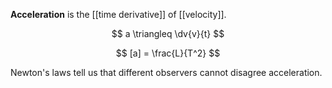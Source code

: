 **Acceleration** is the [[time derivative]] of [[velocity]].

$$
a \triangleq \dv{v}{t}
$$

$$
[a] = \frac{L}{T^2}
$$

Newton's laws tell us that different observers cannot disagree acceleration.
